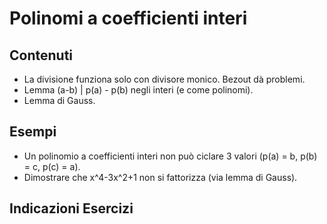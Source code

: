 # Polinomi a coefficienti interi

## Contenuti

- La divisione funziona solo con divisore monico. Bezout dà problemi.
- Lemma (a-b) | p(a) - p(b) negli interi (e come polinomi).
- Lemma di Gauss.

## Esempi

- Un polinomio a coefficienti interi non può ciclare 3 valori (p(a) = b, p(b) = c, p(c) = a).
- Dimostrare che x^4-3x^2+1 non si fattorizza (via lemma di Gauss).

## Indicazioni Esercizi

